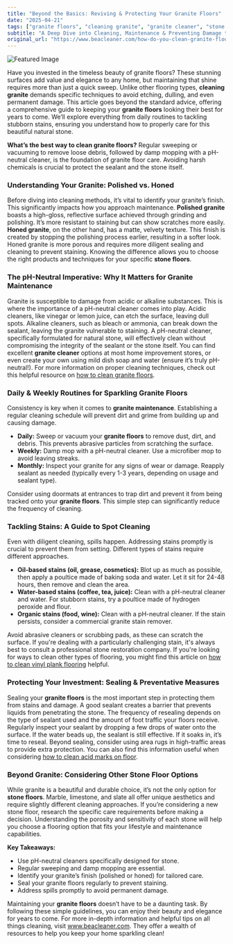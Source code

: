 ```yaml
---
title: "Beyond the Basics: Reviving & Protecting Your Granite Floors"
date: "2025-04-21"
tags: ["granite floors", "cleaning granite", "granite cleaner", "stone floors", "floor cleaning", "polished granite", "honed granite", "granite maintenance"]
subtitle: "A Deep Dive into Cleaning, Maintenance & Preventing Damage to Stone Floors"
original_url: "https://www.beacleaner.com/how-do-you-clean-granite-floors"
---
```




![Featured Image](https://res.cloudinary.com/dnm0udlvz/image/upload/v1745211308/article_image_4_apdcgx.gif)

Have you invested in the timeless beauty of granite floors? These stunning surfaces add value and elegance to any home, but maintaining that shine requires more than just a quick sweep. Unlike other flooring types, **cleaning granite** demands specific techniques to avoid etching, dulling, and even permanent damage. This article goes beyond the standard advice, offering a comprehensive guide to keeping your **granite floors** looking their best for years to come. We’ll explore everything from daily routines to tackling stubborn stains, ensuring you understand how to properly care for this beautiful natural stone. 

**What’s the best way to clean granite floors?** Regular sweeping or vacuuming to remove loose debris, followed by damp mopping with a pH-neutral cleaner, is the foundation of granite floor care. Avoiding harsh chemicals is crucial to protect the sealant and the stone itself. 

### Understanding Your Granite: Polished vs. Honed

Before diving into cleaning methods, it’s vital to identify your granite’s finish. This significantly impacts how you approach maintenance. **Polished granite** boasts a high-gloss, reflective surface achieved through grinding and polishing. It’s more resistant to staining but can show scratches more easily. **Honed granite**, on the other hand, has a matte, velvety texture. This finish is created by stopping the polishing process earlier, resulting in a softer look. Honed granite is more porous and requires more diligent sealing and cleaning to prevent staining. Knowing the difference allows you to choose the right products and techniques for your specific **stone floors**.

### The pH-Neutral Imperative: Why It Matters for Granite Maintenance

Granite is susceptible to damage from acidic or alkaline substances. This is where the importance of a pH-neutral cleaner comes into play. Acidic cleaners, like vinegar or lemon juice, can etch the surface, leaving dull spots. Alkaline cleaners, such as bleach or ammonia, can break down the sealant, leaving the granite vulnerable to staining. A pH-neutral cleaner, specifically formulated for natural stone, will effectively clean without compromising the integrity of the sealant or the stone itself. You can find excellent **granite cleaner** options at most home improvement stores, or even create your own using mild dish soap and water (ensure it’s truly pH-neutral!). For more information on proper cleaning techniques, check out this helpful resource on [how to clean granite floors](https://www.beacleaner.com/how-do-you-clean-granite-floors).

### Daily & Weekly Routines for Sparkling Granite Floors

Consistency is key when it comes to **granite maintenance**. Establishing a regular cleaning schedule will prevent dirt and grime from building up and causing damage. 

*   **Daily:** Sweep or vacuum your **granite floors** to remove dust, dirt, and debris. This prevents abrasive particles from scratching the surface.
*   **Weekly:** Damp mop with a pH-neutral cleaner. Use a microfiber mop to avoid leaving streaks.
*   **Monthly:** Inspect your granite for any signs of wear or damage. Reapply sealant as needed (typically every 1-3 years, depending on usage and sealant type).

Consider using doormats at entrances to trap dirt and prevent it from being tracked onto your **granite floors**. This simple step can significantly reduce the frequency of cleaning.

### Tackling Stains: A Guide to Spot Cleaning

Even with diligent cleaning, spills happen. Addressing stains promptly is crucial to prevent them from setting. Different types of stains require different approaches. 

*   **Oil-based stains (oil, grease, cosmetics):** Blot up as much as possible, then apply a poultice made of baking soda and water. Let it sit for 24-48 hours, then remove and clean the area.
*   **Water-based stains (coffee, tea, juice):** Clean with a pH-neutral cleaner and water. For stubborn stains, try a poultice made of hydrogen peroxide and flour.
*   **Organic stains (food, wine):** Clean with a pH-neutral cleaner. If the stain persists, consider a commercial granite stain remover.

Avoid abrasive cleaners or scrubbing pads, as these can scratch the surface. If you're dealing with a particularly challenging stain, it's always best to consult a professional stone restoration company. If you're looking for ways to clean other types of flooring, you might find this article on [how to clean vinyl plank flooring](https://beacleaner.com/how-to-clean-luxury-vinyl-plank-flooring/) helpful.

### Protecting Your Investment: Sealing & Preventative Measures

Sealing your **granite floors** is the most important step in protecting them from stains and damage. A good sealant creates a barrier that prevents liquids from penetrating the stone. The frequency of resealing depends on the type of sealant used and the amount of foot traffic your floors receive. Regularly inspect your sealant by dropping a few drops of water onto the surface. If the water beads up, the sealant is still effective. If it soaks in, it’s time to reseal. Beyond sealing, consider using area rugs in high-traffic areas to provide extra protection. You can also find this information useful when considering [how to clean acid marks on floor](https://beacleaner.com/how-to-clean-acid-marks-on-floor/).

### Beyond Granite: Considering Other Stone Floor Options

While granite is a beautiful and durable choice, it’s not the only option for **stone floors**. Marble, limestone, and slate all offer unique aesthetics and require slightly different cleaning approaches. If you’re considering a new stone floor, research the specific care requirements before making a decision. Understanding the porosity and sensitivity of each stone will help you choose a flooring option that fits your lifestyle and maintenance capabilities.



**Key Takeaways:**

*   Use pH-neutral cleaners specifically designed for stone.
*   Regular sweeping and damp mopping are essential.
*   Identify your granite’s finish (polished or honed) for tailored care.
*   Seal your granite floors regularly to prevent staining.
*   Address spills promptly to avoid permanent damage.



Maintaining your **granite floors** doesn’t have to be a daunting task. By following these simple guidelines, you can enjoy their beauty and elegance for years to come. For more in-depth information and helpful tips on all things cleaning, visit www.beacleaner.com. They offer a wealth of resources to help you keep your home sparkling clean!